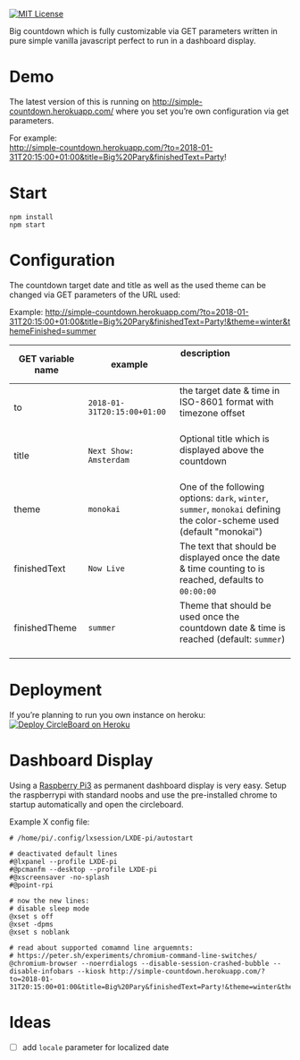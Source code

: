 [![MIT License](https://badges.frapsoft.com/os/mit/mit.svg?v=102)](https://github.com/ellerbrock/open-source-badge/)

Big countdown which is fully customizable via GET parameters written in pure simple vanilla javascript perfect to run in a dashboard display.

# Demo

The latest version of this is running on http://simple-countdown.herokuapp.com/ where you set you’re own configuration via get parameters.  

For example:  
http://simple-countdown.herokuapp.com/?to=2018-01-31T20:15:00+01:00&title=Big%20Pary&finishedText=Party!

# Start

    npm install
    npm start

# Configuration

The countdown target date and title as well as the used theme can be changed via GET parameters of the URL used:

Example: http://simple-countdown.herokuapp.com/?to=2018-01-31T20:15:00+01:00&title=Big%20Pary&finishedText=Party!&theme=winter&themeFinished=summer

| GET variable name	| example                   |	description                                                                                                            |
|-------------------|---------------------------|------------------------------------------------------------------------------------------------------------------------|
| to	              | `2018-01-31T20:15:00+01:00` | the target date & time in ISO-8601 format with timezone offset                                                         |
| title             | `Next Show: Amsterdam`      | Optional title which is displayed above the countdown                                                                  |
| theme             | `monokai`                   | One of the following options: `dark`, `winter`, `summer`, `monokai` defining the color-scheme used (default "monokai") |
| finishedText      | `Now Live`                  | The text that should be displayed once the date & time counting to is reached, defaults to `00:00:00`                  |
| finishedTheme     | `summer`                    | Theme that should be used once the countdown date & time is reached (default: `summer`)                                |

# Deployment

If you’re planning to run you own instance on heroku:
[![Deploy CircleBoard on Heroku](https://www.herokucdn.com/deploy/button.svg)](https://heroku.com/deploy)

# Dashboard Display

Using a [Raspberry Pi3](https://www.raspberrypi.org) as permanent dashboard display is very easy. Setup the raspberrypi with standard noobs and use the pre-installed chrome to startup automatically and open the circleboard.

Example X config file:

```
# /home/pi/.config/lxsession/LXDE-pi/autostart

# deactivated default lines
#@lxpanel --profile LXDE-pi
#@pcmanfm --desktop --profile LXDE-pi
#@xscreensaver -no-splash
#@point-rpi

# now the new lines:
# disable sleep mode
@xset s off
@xset -dpms
@xset s noblank

# read about supported comamnd line arguemnts:
# https://peter.sh/experiments/chromium-command-line-switches/
@chromium-browser --noerrdialogs --disable-session-crashed-bubble --disable-infobars --kiosk http://simple-countdown.herokuapp.com/?to=2018-01-31T20:15:00+01:00&title=Big%20Pary&finishedText=Party!&theme=winter&themeFinished=summer
```

# Ideas

- [ ] add `locale` parameter for localized date
